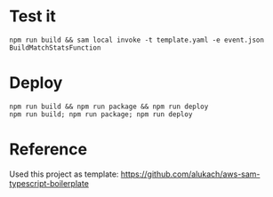 # Test it

```
npm run build && sam local invoke -t template.yaml -e event.json BuildMatchStatsFunction
```

# Deploy

```
npm run build && npm run package && npm run deploy
npm run build; npm run package; npm run deploy
```

# Reference

Used this project as template: https://github.com/alukach/aws-sam-typescript-boilerplate

